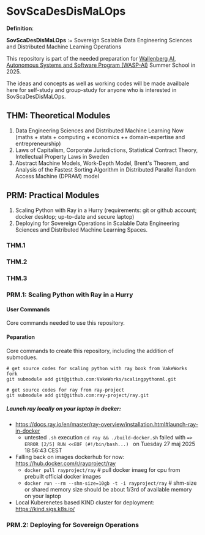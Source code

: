 # SovScaDesDisMaLOps

**Definition**:

**SovScaDesDisMaLOps** := Sovereign Scalable Data Engineering Sciences and Distributed Machine Learning Operations

This repository is part of the needed preparation for [Wallenberg AI, Autonomous Systems and Software Program (WASP-AI)](https://wasp-sweden.org/) Summer School in 2025.

The ideas and concepts as well as working codes will be made availbale here for self-study and group-study for anyone who is interested in SovScaDesDisMaLOps.

## THM: Theoretical Modules

1. Data Engineering Sciences and Distributed Machine Learning Now (maths + stats + computing + economics ++ domain-expertise and entrepreneurship)
2. Laws of Capitalism, Corporate Jurisdictions, Statistical Contract Theory, Intellectual Property Laws in Sweden 
3. Abstract Machine Models, Work-Depth Model, Brent's Theorem, and Analysis of the Fastest Sorting Algorithm in Distributed Parallel Random Access Machine (DPRAM) model

## PRM: Practical Modules

1. Scaling Python with Ray in a Hurry (requirements: git or github account; docker desktop; up-to-date and secure laptop)
2. Deploying for Sovereign Operations in Scalable Data Engineering Sciences and Distributed Machine Learning Spaces.


### THM.1

### THM.2

### THM.3


### PRM.1: Scaling Python with Ray in a Hurry

#### User Commands

Core commands needed to use this repository.

#### Peparation

Core commands to create this repository, including the addition of submodues.

```
# get source codes for scaling python with ray book from VakeWorks fork
git submodule add git@github.com:VakeWorks/scalingpythonml.git

# get source codes for ray from ray-project
git submodule add git@github.com:ray-project/ray.git
```

##### Launch ray locally on your laptop in docker:

- https://docs.ray.io/en/master/ray-overview/installation.html#launch-ray-in-docker
    - untested `.sh` execution `cd ray && ./build-docker.sh` failed with `=> ERROR [2/5] RUN <<EOF (#!/bin/bash...) ` on Tuesday 27 maj 2025 18:56:43 CEST
- Falling back on images dockerhub for now: https://hub.docker.com/r/rayproject/ray
    - `docker pull rayproject/ray` # pull docker imaeg for cpu from prebuilt official docker images
    - `docker run --rm --shm-size=10gb -t -i rayproject/ray` # shm-size or shared memory size should be about 1/3rd of available memory on your laptop
- Local Kuberenetes based KIND cluster for deployment: https://kind.sigs.k8s.io/


### PRM.2: Deploying for Sovereign Operations 

